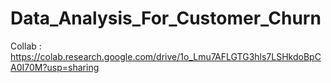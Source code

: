# Data_Analysis_For_Customer_Churn

Collab : https://colab.research.google.com/drive/1o_Lmu7AFLGTG3hls7LSHkdoBpCA0I70M?usp=sharing
